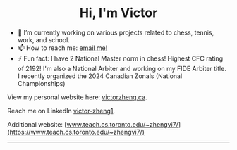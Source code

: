 <h1 align="center"> Hi, I'm Victor  </h1>


- 🔭 I’m currently working on various projects related to chess, tennis, work, and school.
- 📫 How to reach me: [email me!](mailto:hello@victorzheng.ca) 
- ⚡ Fun fact: I have 2 National Master norm in chess! Highest CFC rating of 2192! I'm also a National Arbiter and working on my FIDE Arbiter title. I recently organized the 2024 Canadian Zonals (National Championships)

View my personal website here: [victorzheng.ca](https://victorzheng.ca/). 

Reach me on LinkedIn [victor-zheng1](https://www.linkedin.com/in/victor-zheng1/). 

Additional website: [www.teach.cs.toronto.edu/~zhengvi7/](https://www.teach.cs.toronto.edu/~zhengvi7/)

---
